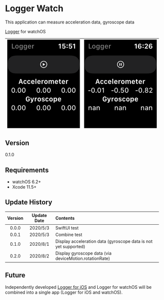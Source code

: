 #  Logger Watch

This application can measure acceleration data, gyroscope data

[Logger](https://github.com/Shakshi3104/Logger5) for watchOS


![screen](materials/IMG_4150.PNG) | ![screen](materials/IMG_4151.PNG)
:-: | :-:

## Version
0.1.0

## Requirements
- watchOS 6.2+
- Xcode 11.5+

## Update History

|Version|Update Date|Contents|
|:----:|:-------------:|:---------|
|0.0.0|2020/5/3| SwiftUI test|
|0.0.1|2020/5/3| Combine test|
|0.1.0|2020/8/1| Display acceleration data (gyroscope data is not yet supported)|
|0.2.0|2020/8/2| Display gyroscope data (via deviceMotion.rotationRate)

## Future
Independently developed [Logger for iOS](https://github.com/Shakshi3104/Logger5) and Logger for watchOS will be combined into a single app (Logger for iOS and watchOS).
